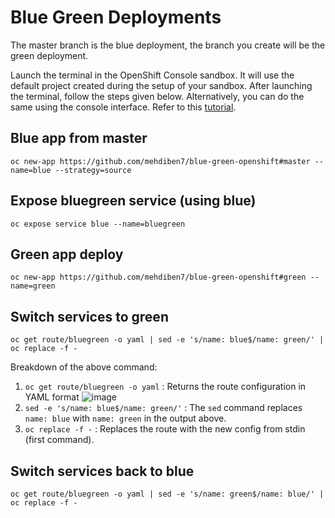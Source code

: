 # Blue Green Deployments

The master branch is the blue deployment, the branch you create will be the green deployment.

Launch the terminal in the OpenShift Console sandbox. It will use the default project created during the setup of your sandbox. After launching the terminal, follow the steps given below. Alternatively, you can do the same using the console interface. Refer to this [tutorial](https://developers.redhat.com/courses/openshift/getting-started).

## Blue app from master

    oc new-app https://github.com/mehdiben7/blue-green-openshift#master --name=blue --strategy=source

## Expose bluegreen service (using blue)

    oc expose service blue --name=bluegreen

## Green app deploy

    oc new-app https://github.com/mehdiben7/blue-green-openshift#green --name=green

## Switch services to green

    oc get route/bluegreen -o yaml | sed -e 's/name: blue$/name: green/' | oc replace -f -
    
Breakdown of the above command:
1. `oc get route/bluegreen -o yaml` : Returns the route configuration in YAML format 
 ![image](https://user-images.githubusercontent.com/51695690/201993082-2c8bb129-4791-408d-8990-ff59732a7284.png)
2. `sed -e 's/name: blue$/name: green/'` : The `sed` command replaces `name: blue` with `name: green` in the output above.
3. `oc replace -f -` : Replaces the route with the new config from stdin (first command).


## Switch services back to blue

    oc get route/bluegreen -o yaml | sed -e 's/name: green$/name: blue/' | oc replace -f -
